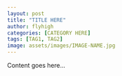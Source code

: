 ```yaml
---
layout: post
title: "TITLE HERE"
author: flyhigh
categories: [CATEGORY HERE]
tags: [TAG1, TAG2]
image: assets/images/IMAGE-NAME.jpg
---
```


Content goes here...
